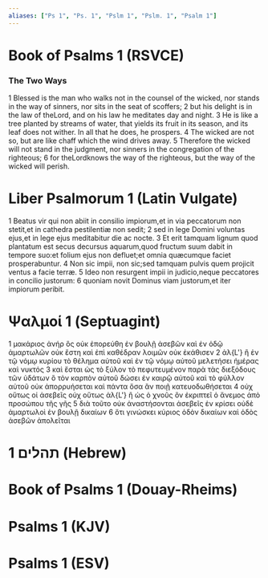 ```yaml
---
aliases: ["Ps 1", "Ps. 1", "Pslm 1", "Pslm. 1", "Psalm 1"]
---
```



# Book of Psalms 1 (RSVCE)

### The Two Ways
1 Blessed is the man who walks not in the counsel of the wicked, nor stands in the way of sinners, nor sits in the seat of scoffers;
2 but his delight is in the law of theLord, and on his law he meditates day and night.
3 He is like a tree planted by streams of water, that yields its fruit in its season, and its leaf does not wither. In all that he does, he prospers.
4 The wicked are not so, but are like chaff which the wind drives away.
5 Therefore the wicked will not stand in the judgment, nor sinners in the congregation of the righteous;
6 for theLordknows the way of the righteous, but the way of the wicked will perish.


# Liber Psalmorum 1 (Latin Vulgate)

1 Beatus vir qui non abiit in consilio impiorum,et in via peccatorum non stetit,et in cathedra pestilentiæ non sedit;
2 sed in lege Domini voluntas ejus,et in lege ejus meditabitur die ac nocte.
3 Et erit tamquam lignum quod plantatum est secus decursus aquarum,quod fructum suum dabit in tempore suo:et folium ejus non defluet;et omnia quæcumque faciet prosperabuntur.
4 Non sic impii, non sic;sed tamquam pulvis quem projicit ventus a facie terræ.
5 Ideo non resurgent impii in judicio,neque peccatores in concilio justorum:
6 quoniam novit Dominus viam justorum,et iter impiorum peribit.


# Ψαλμοί 1 (Septuagint)

1 μακάριος ἀνήρ ὃς οὐκ ἐπορεύθη ἐν βουλῇ ἀσεβῶν καὶ ἐν ὁδῷ ἁμαρτωλῶν οὐκ ἔστη καὶ ἐπὶ καθέδραν λοιμῶν οὐκ ἐκάθισεν
2 ἀλ{L'} ἢ ἐν τῷ νόμῳ κυρίου τὸ θέλημα αὐτοῦ καὶ ἐν τῷ νόμῳ αὐτοῦ μελετήσει ἡμέρας καὶ νυκτός
3 καὶ ἔσται ὡς τὸ ξύλον τὸ πεφυτευμένον παρὰ τὰς διεξόδους τῶν ὑδάτων ὃ τὸν καρπὸν αὐτοῦ δώσει ἐν καιρῷ αὐτοῦ καὶ τὸ φύλλον αὐτοῦ οὐκ ἀπορρυήσεται καὶ πάντα ὅσα ἂν ποιῇ κατευοδωθήσεται
4 οὐχ οὕτως οἱ ἀσεβεῖς οὐχ οὕτως ἀλ{L'} ἢ ὡς ὁ χνοῦς ὃν ἐκριπτεῖ ὁ ἄνεμος ἀπὸ προσώπου τῆς γῆς
5 διὰ τοῦτο οὐκ ἀναστήσονται ἀσεβεῖς ἐν κρίσει οὐδὲ ἁμαρτωλοὶ ἐν βουλῇ δικαίων
6 ὅτι γινώσκει κύριος ὁδὸν δικαίων καὶ ὁδὸς ἀσεβῶν ἀπολεῖται


# 1 תהלים (Hebrew)


# Book of Psalms 1 (Douay-Rheims)


# Psalms 1 (KJV)


# Psalms 1 (ESV)


